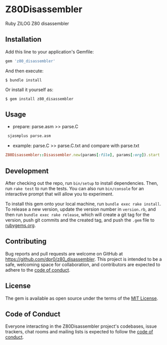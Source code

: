 # Z80Disassembler

Ruby ZILOG Z80 disassembler

## Installation

Add this line to your application's Gemfile:

```ruby
gem 'z80_disassembler'
```

And then execute:

    $ bundle install

Or install it yourself as:

    $ gem install z80_disassembler

## Usage

- prepare: parse.asm >> parse.C
```bash
 sjasmplus parse.asm
```

- example: parse.C >> parse.C.txt and compare with parse.txt
```ruby
Z80Disassembler::Disassembler.new(params[:file], params[:org]).start
```

## Development

After checking out the repo, run `bin/setup` to install dependencies. Then, run `rake test` to run the tests. You can also run `bin/console` for an interactive prompt that will allow you to experiment.

To install this gem onto your local machine, run `bundle exec rake install`. To release a new version, update the version number in `version.rb`, and then run `bundle exec rake release`, which will create a git tag for the version, push git commits and the created tag, and push the `.gem` file to [rubygems.org](https://rubygems.org).

## Contributing

Bug reports and pull requests are welcome on GitHub at https://github.com/dpr0/z80_disassembler. This project is intended to be a safe, welcoming space for collaboration, and contributors are expected to adhere to the [code of conduct](https://github.com/dpr0/z80_disassembler/blob/master/CODE_OF_CONDUCT.md).

## License

The gem is available as open source under the terms of the [MIT License](https://opensource.org/licenses/MIT).

## Code of Conduct

Everyone interacting in the Z80Disassembler project's codebases, issue trackers, chat rooms and mailing lists is expected to follow the [code of conduct](https://github.com/dpr0/z80_disassembler/blob/master/CODE_OF_CONDUCT.md).
